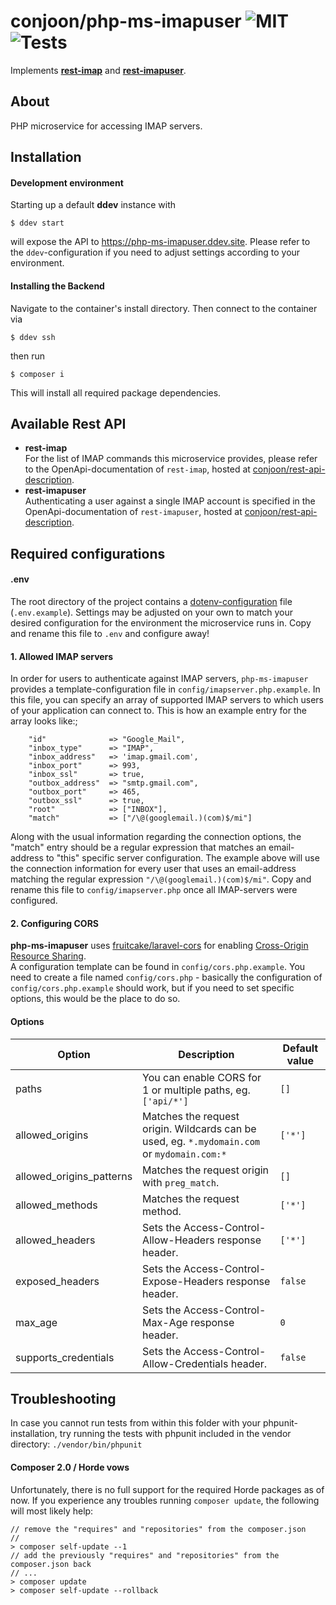 # conjoon/php-ms-imapuser ![MIT](https://img.shields.io/github/license/conjoon/php-ms-imapuser) ![Tests](https://github.com/conjoon/php-ms-imapuser/actions/workflows/run.tests.yml/badge.svg)


Implements **[rest-imap](https://github.com/conjoon/rest-api-description)** and **[rest-imapuser](https://github.com/conjoon/rest-api-description)**.

## About

PHP microservice for accessing IMAP servers. 

## Installation

#### Development environment
Starting up a default **ddev** instance with
```shell
$ ddev start
```
will expose the API to https://php-ms-imapuser.ddev.site. Please refer to the `ddev`-configuration if you need to adjust
settings according to your environment.

#### Installing the Backend 
Navigate to the container's install directory. Then connect to the container via
```shell
$ ddev ssh
```
then run
```shell
$ composer i
```
This will install all required package dependencies.


## Available Rest API
* **rest-imap** 
  <br>For the list of IMAP commands this microservice provides, please refer to the OpenApi-documentation of `rest-imap`,
  hosted at [conjoon/rest-api-description](https://github.com/conjoon/rest-api-description).
* **rest-imapuser**
  <br>Authenticating a user against a single IMAP account
  is specified in the OpenApi-documentation of `rest-imapuser`,
  hosted at [conjoon/rest-api-description](https://github.com/conjoon/rest-api-description).

## Required configurations

#### .env
The root directory of the project contains a [dotenv-configuration](https://github.com/vlucas/phpdotenv) file (`.env.example`).
Settings may be adjusted on your own to match your desired configuration for the environment the
microservice runs in. Copy and rename this file to `.env` and configure away!

#### 1. Allowed IMAP servers
In order for users to authenticate against IMAP servers, `php-ms-imapuser` provides 
a template-configuration file in ```config/imapserver.php.example```.
In this file, you can specify an array of supported IMAP servers to which users
of your application can connect to.
This is how an example entry for the array looks like:;
```
    "id"              => "Google_Mail",
    "inbox_type"      => "IMAP",
    "inbox_address"   => 'imap.gmail.com',
    "inbox_port"      => 993,
    "inbox_ssl"       => true,
    "outbox_address"  => "smtp.gmail.com",
    "outbox_port"     => 465,
    "outbox_ssl"      => true,
    "root"            => ["INBOX"],
    "match"           => ["/\@(googlemail.)(com)$/mi"]
```
Along with the usual information regarding the connection options, the "match" entry should be a regular
expression that matches an email-address to "this" specific server configuration. The example
above will use the connection information for every user that uses an email-address matching
the regular expression ```"/\@(googlemail.)(com)$/mi"```.
Copy and rename this file to ```config/imapserver.php``` once all IMAP-servers were configured.

#### 2. Configuring CORS

**php-ms-imapuser** uses [fruitcake/laravel-cors](https://github.com/fruitcake/laravel-cors) for enabling
[Cross-Origin Resource Sharing](http://enable-cors.org/).
<br>
A configuration template can be found in ```config/cors.php.example```. You need to create a file named
```config/cors.php``` - basically the configuration of ```config/cors.php.example``` should work, but if
you need to set specific options, this would be the place to do so.

#### Options

| Option                   | Description                                                              | Default value |
|--------------------------|--------------------------------------------------------------------------|---------------|
| paths                    | You can enable CORS for 1 or multiple paths, eg. `['api/*'] `            | `[]`          |
| allowed_origins          | Matches the request origin. Wildcards can be used, eg. `*.mydomain.com` or `mydomain.com:*`  | `['*']`       |
| allowed_origins_patterns | Matches the request origin with `preg_match`.                            | `[]`          |
| allowed_methods          | Matches the request method.                                              | `['*']`       |
| allowed_headers          | Sets the Access-Control-Allow-Headers response header.                   | `['*']`       |
| exposed_headers          | Sets the Access-Control-Expose-Headers response header.                  | `false`       |
| max_age                  | Sets the Access-Control-Max-Age response header.                         | `0`           |
| supports_credentials     | Sets the Access-Control-Allow-Credentials header.                        | `false`       |

## Troubleshooting
In case you cannot run tests from within this folder with your phpunit-installation, try running the tests with
phpunit included in the vendor directory:
```./vendor/bin/phpunit```

#### Composer 2.0 / Horde vows
Unfortunately, there is no full support for the required Horde packages as of now. If you experience any troubles running ```composer update```, the following will most likely help:

```
// remove the "requires" and "repositories" from the composer.json
//
> composer self-update --1
// add the previously "requires" and "repositories" from the composer.json back
// ...
> composer update
> composer self-update --rollback
```
